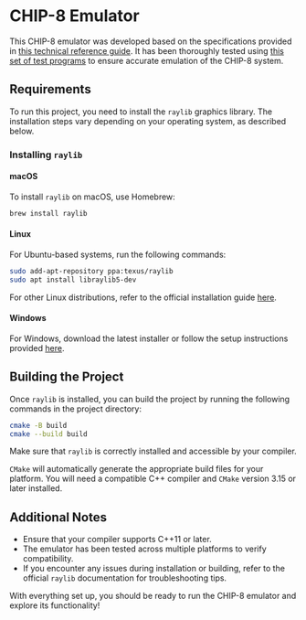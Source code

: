 # CHIP-8 Emulator

This CHIP-8 emulator was developed based on the specifications provided in [this technical reference guide](http://devernay.free.fr/hacks/chip8/C8TECH10.HTM). It has been thoroughly tested using [this set of test programs](https://github.com/Timendus/chip8-test-suite) to ensure accurate emulation of the CHIP-8 system.

## Requirements

To run this project, you need to install the `raylib` graphics library. The installation steps vary depending on your operating system, as described below.

### Installing `raylib`

#### macOS

To install `raylib` on macOS, use Homebrew:

```bash
brew install raylib
```

#### Linux

For Ubuntu-based systems, run the following commands:

```bash
sudo add-apt-repository ppa:texus/raylib
sudo apt install libraylib5-dev
```

For other Linux distributions, refer to the official installation guide [here](https://github.com/raysan5/raylib/wiki/Working-on-GNU-Linux).

#### Windows

For Windows, download the latest installer or follow the setup instructions provided [here](https://github.com/raysan5/raylib/wiki/Working-on-Windows).

## Building the Project

Once `raylib` is installed, you can build the project by running the following commands in the project directory:

```bash
cmake -B build
cmake --build build
```

Make sure that `raylib` is correctly installed and accessible by your compiler.

`CMake` will automatically generate the appropriate build files for your platform. You will need a compatible C++ compiler and `CMake` version 3.15 or later installed.

## Additional Notes

- Ensure that your compiler supports C++11 or later.
- The emulator has been tested across multiple platforms to verify compatibility.
- If you encounter any issues during installation or building, refer to the official `raylib` documentation for troubleshooting tips.

With everything set up, you should be ready to run the CHIP-8 emulator and explore its functionality!


